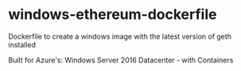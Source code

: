 # windows-ethereum-dockerfile

Dockerfile to create a windows image with the latest version of geth installed

Built for Azure's: Windows Server 2016 Datacenter - with Containers
